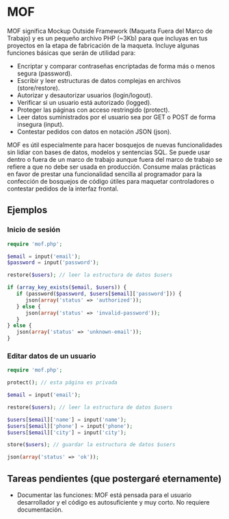 # MOF

MOF significa Mockup Outside Framework (Maqueta Fuera del Marco de Trabajo) y es un pequeño archivo PHP (~3Kb) para que incluyas en tus proyectos en la etapa de fabricación de la maqueta. Incluye algunas funciones básicas que serán de utilidad para:

- Encriptar y comparar contraseñas encriptadas de forma más o menos segura (password).
- Escribir y leer estructuras de datos complejas en archivos (store/restore).
- Autorizar y desautorizar usuarios (login/logout).
- Verificar si un usuario está autorizado (logged).
- Proteger las páginas con acceso restringido (protect).
- Leer datos suministrados por el usuario sea por GET o POST de forma insegura (input).
- Contestar pedidos con datos en notación JSON (json).

MOF es útil especialmente para hacer bosquejos de nuevas funcionalidades sin lidiar con bases de datos, modelos y sentencias SQL. Se puede usar dentro o fuera de un marco de trabajo aunque fuera del marco de trabajo se refiere a que no debe ser usada en producción. Consume malas prácticas en favor de prestar una funcionalidad sencilla al programador para la confección de bosquejos de código útiles para maquetar controladores o contestar pedidos de la interfaz frontal.

## Ejemplos

### Inicio de sesión

```php
require 'mof.php';

$email = input('email');
$password = input('password');

restore($users); // leer la estructura de datos $users

if (array_key_exists($email, $users)) {
   if (password($password, $users[$email]['password'])) {
      json(array('status' => 'authorized'));
   } else {
      json(array('status' => 'invalid-password'));
   }
} else {
   json(array('status' => 'unknown-email'));
}
```

### Editar datos de un usuario

```php
require 'mof.php';

protect(); // esta página es privada

$email = input('email');

restore($users); // leer la estructura de datos $users

$users[$email]['name'] = input('name');
$users[$email]['phone'] = input('phone');
$users[$email]['city'] = input('city');

store($users); // guardar la estructura de datos $users

json(array('status' => 'ok'));
```

## Tareas pendientes (que postergaré eternamente)

- Documentar las funciones: MOF está pensada para el usuario desarrollador y el código es autosuficiente y muy corto. No requiere documentación.
